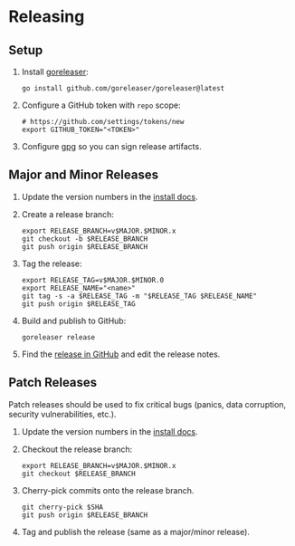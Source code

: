 Releasing
=========

Setup
-----

1.	Install [goreleaser](https://goreleaser.com):

	```
	go install github.com/goreleaser/goreleaser@latest
	```

2.	Configure a GitHub token with `repo` scope:

	```
	# https://github.com/settings/tokens/new
	export GITHUB_TOKEN="<TOKEN>"
	```

3.	Configure [gpg](https://www.gnupg.org/) so you can sign release artifacts.

Major and Minor Releases
------------------------

1.	Update the version numbers in the [install docs](docs/install.md).

2.	Create a release branch:

	```
	export RELEASE_BRANCH=v$MAJOR.$MINOR.x
	git checkout -b $RELEASE_BRANCH
	git push origin $RELEASE_BRANCH
	```

3.	Tag the release:

	```
	export RELEASE_TAG=v$MAJOR.$MINOR.0
	export RELEASE_NAME="<name>"
	git tag -s -a $RELEASE_TAG -m "$RELEASE_TAG $RELEASE_NAME"
	git push origin $RELEASE_TAG
	```

4.	Build and publish to GitHub:

	```
	goreleaser release
	```

5.	Find the [release in GitHub](https://github.com/aretext/aretext/releases/) and edit the release notes.

Patch Releases
--------------

Patch releases should be used to fix critical bugs (panics, data corruption, security vulnerabilities, etc.).

1.	Update the version numbers in the [install docs](docs/install.md).

2.	Checkout the release branch:

	```
	export RELEASE_BRANCH=v$MAJOR.$MINOR.x
	git checkout $RELEASE_BRANCH
	```

3.	Cherry-pick commits onto the release branch.

	```
	git cherry-pick $SHA
	git push origin $RELEASE_BRANCH
	```

4.	Tag and publish the release (same as a major/minor release).

